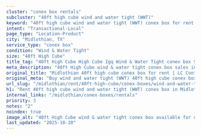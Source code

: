 ```yaml
---
cluster: "conex box rentals"
subcluster: "40ft high cube wind and water tight (WWT)"
keyword: "40ft high cube wind and water tight (WWT) conex box for rent Midlothian, TX"
intent: "Transactional-Local"
page_type: "Location-Product"
city: "Midlothian, TX"
service_type: "conex box"
condition: "Wind & Water Tight"
size: "40ft High Cube"
title_tag: "40ft High Cube High Cube Igq Wind & Water Tight conex box Sales in Midlothian | LC Container"
meta_description: "40ft High Cube wind & water tight conex box sales in Midlothian. High cube containers with extra height. Fast delivery, competitive pricing. Serving conex boxes area. Quote ID: UDH. Call (214) 524-4168 for your free quote today."
original_title: "Midlothian 40ft high cube conex box for rent | LC Container"
original_meta: "Buy wind and water tight (WWT) 40ft high cube conex box rent with local delivery in Midlothian, TX. LC Container — local Since 2003. Request a fast quote today."
url_slug: "/midlothian/rent/40ft-high-cube/conex-boxes/wind-and-water-tight-wwt"
h1: "Rent 40ft high cube wind and water tight (WWT) conex box in Midlothian"
internal_links: "/midlothian/conex-boxes/rentals"
priority: 3
notes: "2"
noindex: true
image_alt: "40ft High Cube wind & water tight conex box available for delivery in Midlothian"
last_updated: "2025-10-20"
---
```


<!-- TODO: Add unique city/inventory copy, images, and internal links here. -->
